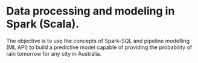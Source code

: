 # Data processing and modeling in Spark (Scala).
The objective is to use the concepts of Spark-SQL and pipeline modelling (ML API) to build a predictive model capable of providing the probability of rain tomorrow for any city in Australia.
